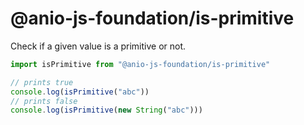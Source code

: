 # @anio-js-foundation/is-primitive

Check if a given value is a primitive or not.

```js
import isPrimitive from "@anio-js-foundation/is-primitive"

// prints true
console.log(isPrimitive("abc"))
// prints false
console.log(isPrimitive(new String("abc")))
```
